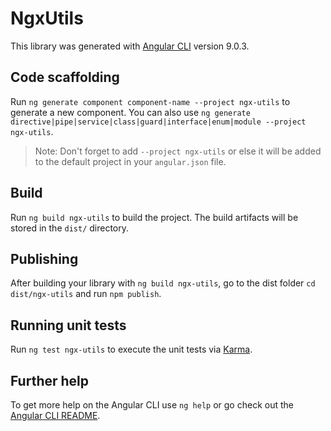 # NgxUtils

This library was generated with [Angular CLI](https://github.com/angular/angular-cli) version 9.0.3.

## Code scaffolding

Run `ng generate component component-name --project ngx-utils` to generate a new component. You can also use `ng generate directive|pipe|service|class|guard|interface|enum|module --project ngx-utils`.
> Note: Don't forget to add `--project ngx-utils` or else it will be added to the default project in your `angular.json` file. 

## Build

Run `ng build ngx-utils` to build the project. The build artifacts will be stored in the `dist/` directory.

## Publishing

After building your library with `ng build ngx-utils`, go to the dist folder `cd dist/ngx-utils` and run `npm publish`.

## Running unit tests

Run `ng test ngx-utils` to execute the unit tests via [Karma](https://karma-runner.github.io).

## Further help

To get more help on the Angular CLI use `ng help` or go check out the [Angular CLI README](https://github.com/angular/angular-cli/blob/master/README.md).
